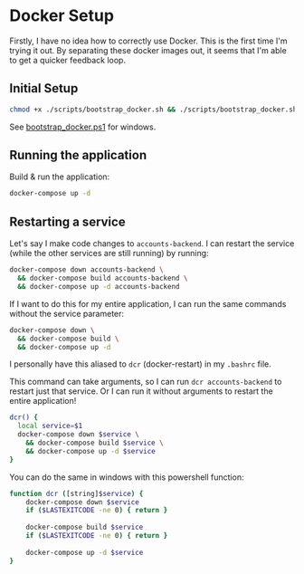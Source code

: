 # Docker Setup

Firstly, I have no idea how to correctly use Docker. This is the first time I'm trying it out. By separating these docker images out, it seems that I'm able to get a quicker feedback loop.

## Initial Setup

```bash 
chmod +x ./scripts/bootstrap_docker.sh && ./scripts/bootstrap_docker.sh 
```

See [bootstrap_docker.ps1](scripts/windows/bootstrap_docker.ps1) for windows.

## Running the application

Build & run the application:
```bash
docker-compose up -d
```

## Restarting a service

Let's say I make code changes to `accounts-backend`. I can restart the service (while the other services are still running) by running:

```bash
docker-compose down accounts-backend \
  && docker-compose build accounts-backend \
  && docker-compose up -d accounts-backend
```

If I want to do this for my entire application, I can run the same commands without the service parameter:

```bash 
docker-compose down \
  && docker-compose build \
  && docker-compose up -d
```

I personally have this aliased to `dcr` (docker-restart) in my `.bashrc` file.

This command can take arguments, so I can run `dcr accounts-backend` to restart just that service. Or I can run it without arguments to restart the entire application!

```bash
dcr() {
  local service=$1
  docker-compose down $service \
    && docker-compose build $service \
    && docker-compose up -d $service                                              
}   
```

You can do the same in windows with this powershell function:

```bash
function dcr ([string]$service) {
    docker-compose down $service
    if ($LASTEXITCODE -ne 0) { return }
    
    docker-compose build $service
    if ($LASTEXITCODE -ne 0) { return }
    
    docker-compose up -d $service
}
```